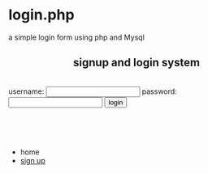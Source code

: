 # login.php
a simple login form using php and Mysql






</html>

<head>
<title> login form </title>
<link rel = "stylesheet" href = "fv.css">
</head>

<body>


<h2> <center> signup and login system </center> </h2>
<br>



<div id = "login">
<form action = "prlog.php" method = "Post">
username: <input id = "uid" name = "uid">
password: <input id = "pwd" name = "pwd" type = "password">
<button id = "btn" name = "btn1" > login </button>
</form>
</div>
<br>
<br>
<br>




<div id = "n">
<ul>
<li>home</li>
<li><a href = "login.php">sign up </a></li>
</ul>
</div>
<br>
<br>
<br>



<script src = "fv.js"></script>


</body>

</html>


